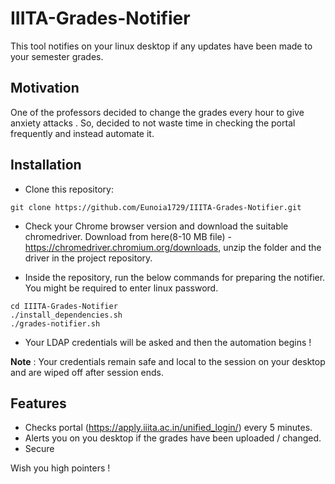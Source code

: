 # IIITA-Grades-Notifier

This tool notifies on your linux desktop if any updates have been made to your semester grades.      

## Motivation
One of the professors decided to change the grades every hour to give anxiety attacks . So, decided to not waste time in checking the portal frequently and instead automate it.

## Installation
- Clone this repository:   
```
git clone https://github.com/Eunoia1729/IIITA-Grades-Notifier.git
```

- Check your Chrome browser version and download the suitable chromedriver. Download from here(8-10 MB file) - https://chromedriver.chromium.org/downloads, unzip the folder and the driver in the project repository.

- Inside the repository, run the below commands for preparing the notifier. You might be required to enter linux password.
```
cd IIITA-Grades-Notifier   
./install_dependencies.sh   
./grades-notifier.sh
```
- Your LDAP credentials will be asked  and then the automation begins !

**Note** : Your credentials remain safe and local to the session on your desktop and are wiped off after session ends.

## Features
- Checks portal (https://apply.iiita.ac.in/unified_login/) every 5 minutes.
- Alerts you on you desktop if the grades have been uploaded / changed.
- Secure

Wish you high pointers !

